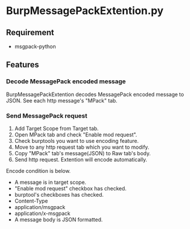 # BurpMessagePackExtention.py

## Requirement

* msgpack-python

## Features

### Decode MessagePack encoded message

BurpMessagePackExtention decodes MessagePack encoded message to JSON.
See each http message's "MPack" tab.

### Send MessagePack request

1. Add Target Scope from Target tab.
1. Open MPack tab and check "Enable mod request".
1. Check burptools you want to use encoding feature.
1. Move to any http request tab which you want to modify.
1. Copy "MPack" tab's message(JSON) to Raw tab's body.
1. Send http request. Extention will encode automatically.

Encode condition is below.

* A message is in target scope.
* "Enable mod request" checkbox has checked.
* burptool's checkboxes has checked.
* Content-Type
 * application/msgpack
 * application/x-msgpack
* A message body is JSON formatted.